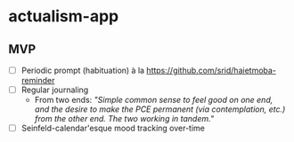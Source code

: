 # actualism-app

## MVP

- [ ] Periodic prompt (habituation) à la https://github.com/srid/haietmoba-reminder
- [ ] Regular journaling
    - From two ends: *"Simple common sense to feel good on one end, and the desire to make the PCE permanent (via contemplation, etc.) from the other end. The two working in tandem."*
- [ ] Seinfeld-calendar'esque mood tracking over-time